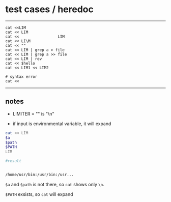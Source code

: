 # test cases / heredoc

---

```shell
cat <<LIM
cat << LIM
cat <<                 LIM
cat << LI\M
cat << ""
cat << LIM | grep a > file
cat << LIM | grep a >> file
cat << LIM | rev
cat << $hello
cat << LIM1 << LIM2

# syntax error
cat <<
```

---
## notes

- LIMITER = "" is "\n"

- if input is environmental variable, it will expand

```bash
cat << LIM
$a 
$path
$PATH
LIM

#result


/home/usr/bin:/usr/bin:/usr...
```
`$a` and `$path` is not there, so `cat` shows only `\n`.

`$PATH` exsists, so `cat` will expand